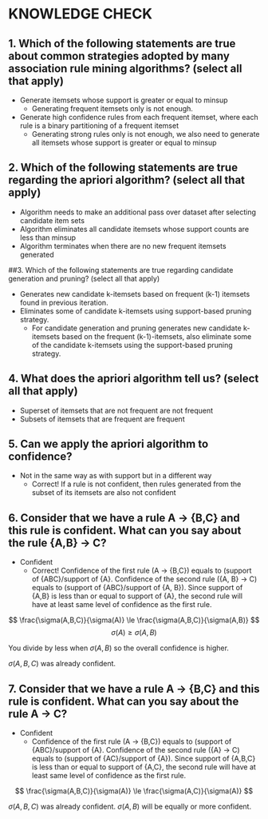 # KNOWLEDGE CHECK 
## 1. Which of the following statements are true about common strategies adopted by many association rule mining algorithms? (select all that apply)
- Generate itemsets whose support is greater or equal to minsup
  - Generating frequent itemsets only is not enough.
- Generate high confidence rules from each frequent itemset, where each rule is a binary partitioning of a frequent itemset
  - Generating strong rules only is not enough, we also need to generate all itemsets whose support is greater or equal to minsup

## 2. Which of the following statements are true regarding the apriori algorithm? (select all that apply)
- Algorithm needs to make an additional pass over dataset after selecting candidate item sets
- Algorithm eliminates all candidate itemsets whose support counts are less than minsup
- Algorithm terminates when there are no new frequent itemsets generated

##3. Which of the following statements are true regarding candidate generation and pruning? (select all that apply)
- Generates new candidate k-itemsets based on frequent (k-1) itemsets found in previous iteration.
- Eliminates some of candidate k-itemsets using support-based pruning strategy. 
  - For candidate generation and pruning generates new candidate k-itemsets based on the frequent (k-1)-itemsets, also eliminate some of the candidate k-itemsets using the support-based pruning strategy.

## 4. What does the apriori algorithm tell us? (select all that apply)
- Superset of itemsets that are not frequent are not frequent 
- Subsets of itemsets that are frequent are frequent 

## 5. Can we apply the apriori algorithm to confidence? 
- Not in the same way as with support but in a different way 
    - Correct! If a rule is not confident, then rules generated from the subset of its itemsets are also not confident 

## 6. Consider that we have a rule A → {B,C} and this rule is confident. What can you say about the rule {A,B} → C? 
- Confident
    - Correct! Confidence of the first rule (A → {B,C}) equals to (support of {ABC}/support of {A}. Confidence of the second rule ({A, B} → C) equals to (support of {ABC}/support of {A, B}). Since support of {A,B} is less than or equal to support of {A}, the second rule will have at least same level of confidence as the first rule.

$$ \frac{\sigma(A,B,C)}{\sigma(A)} \le \frac{\sigma(A,B,C)}{\sigma(A,B)} $$
$$ \sigma(A) \ge \sigma(A,B) $$

You divide by less when $\sigma(A,B)$ so the overall confidence is higher.

$\sigma(A,B,C)$ was already confident.

## 7. Consider that we have a rule A → {B,C} and this rule is confident. What can you say about the rule A → C?
- Confident
  - Confidence of the first rule (A → {B,C}) equals to (support of {ABC}/support of {A}. Confidence of the second rule ({A} → C) equals to (support of {AC}/support of {A}). Since support of {A,B,C} is less than or equal to support of {A,C}, the second rule will have at least same level of confidence as the first rule.

$$ \frac{\sigma(A,B,C)}{\sigma(A)} \le \frac{\sigma(A,C)}{\sigma(A)} $$

$\sigma(A,B,C)$ was already confident. $\sigma(A,B)$  will be equally or more confident.